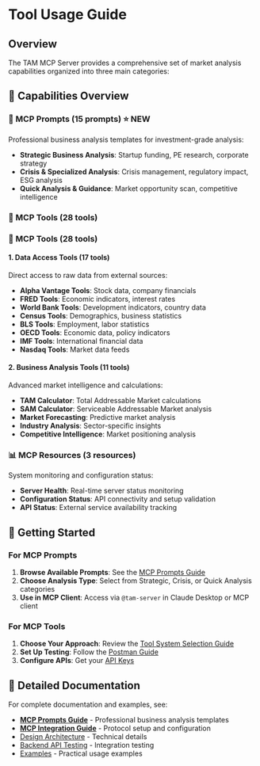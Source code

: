 # Tool Usage Guide

## Overview

The TAM MCP Server provides a comprehensive set of market analysis capabilities organized into three main categories:

## 🚀 Capabilities Overview

### 📝 MCP Prompts (15 prompts) ⭐ **NEW**
Professional business analysis templates for investment-grade analysis:
- **Strategic Business Analysis**: Startup funding, PE research, corporate strategy
- **Crisis & Specialized Analysis**: Crisis management, regulatory impact, ESG analysis  
- **Quick Analysis & Guidance**: Market opportunity scan, competitive intelligence

### 🔧 MCP Tools (28 tools)

### 🔧 MCP Tools (28 tools)

#### 1. Data Access Tools (17 tools)
Direct access to raw data from external sources:

- **Alpha Vantage Tools**: Stock data, company financials
- **FRED Tools**: Economic indicators, interest rates  
- **World Bank Tools**: Development indicators, country data
- **Census Tools**: Demographics, business statistics
- **BLS Tools**: Employment, labor statistics
- **OECD Tools**: Economic data, policy indicators
- **IMF Tools**: International financial data
- **Nasdaq Tools**: Market data feeds

#### 2. Business Analysis Tools (11 tools)
Advanced market intelligence and calculations:

- **TAM Calculator**: Total Addressable Market calculations
- **SAM Calculator**: Serviceable Addressable Market analysis
- **Market Forecasting**: Predictive market analysis
- **Industry Analysis**: Sector-specific insights
- **Competitive Intelligence**: Market positioning analysis

### 📊 MCP Resources (3 resources)
System monitoring and configuration status:
- **Server Health**: Real-time server status monitoring
- **Configuration Status**: API connectivity and setup validation  
- **API Status**: External service availability tracking

## 🚀 Getting Started

### For MCP Prompts
1. **Browse Available Prompts**: See the [MCP Prompts Guide](mcp-prompts-guide.md)
2. **Choose Analysis Type**: Select from Strategic, Crisis, or Quick Analysis categories
3. **Use in MCP Client**: Access via `@tam-server` in Claude Desktop or MCP client

### For MCP Tools
1. **Choose Your Approach**: Review the [Tool System Selection Guide](../TOOL-SYSTEM-SELECTION-GUIDE.md)
2. **Set Up Testing**: Follow the [Postman Guide](postman-guide.md)
3. **Configure APIs**: Get your [API Keys](getting-api-keys.md)

## 📖 Detailed Documentation

For complete documentation and examples, see:
- **[MCP Prompts Guide](mcp-prompts-guide.md)** - Professional business analysis templates
- **[MCP Integration Guide](mcp-integration.md)** - Protocol setup and configuration
- [Design Architecture](../DESIGN-ARCHITECTURE.md) - Technical details
- [Backend API Testing](../BACKEND-API-TESTING.md) - Integration testing
- [Examples](../../examples/) - Practical usage examples
